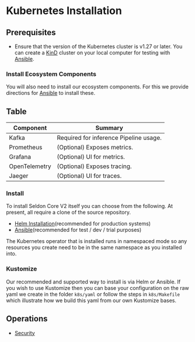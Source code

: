 # Kubernetes Installation

## Prerequisites

* Ensure that the version of the Kubernetes cluster is v1.27 or later. You can create a [KinD](https://kind.sigs.k8s.io/docs/user/quick-start/#installation) cluster on your local computer for testing with [Ansible](ansible.md). 

### Install Ecosystem Components

You will also need to install our ecosystem components. For this we provide directions for [Ansible](ansible.md) to install these.


## Table

| Component  | Summary |
| - | - |
| Kafka | Required for inference Pipeline usage. |
| Prometheus | (Optional) Exposes metrics. |
| Grafana | (Optional) UI for metrics. |
| OpenTelemetry | (Optional) Exposes tracing. |
| Jaeger | (Optional) UI for traces. |


### Install

To install Seldon Core V2 itself you can choose from the following. At present, all require a
clone of the source repository.

* [Helm Installation](helm.md)(recommended for production systems)
* [Ansible](ansible.md)(recommended for test / dev / trial purposes)

The Kubernetes operator that is installed runs in namespaced mode so any resources you create
need to be in the same namespace as you installed into.

### Kustomize

Our recommended and supported way to install is via Helm or Ansible. If you wish to use Kustomize
then you can base your configuration on the raw yaml we create in the folder `k8s/yaml` or follow
the steps in `k8s/Makefile` which illustrate how we build this yaml from our own Kustomize bases.

## Operations

* [Security](security/README.md)
